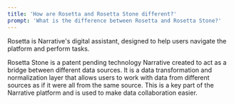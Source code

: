 ```yaml
---
title: 'How are Rosetta and Rosetta Stone different?'
prompt: 'What is the difference between Rosetta and Rosetta Stone?'
---
```

Rosetta is Narrative's digital assistant, designed to help users navigate the platform and perform tasks.

Rosetta Stone is a patent pending technology Narrative created to act as a bridge between different data sources. It is a data transformation and normalization layer that allows users to work with data from different sources as if it were all from the same source. This is a key part of the Narrative platform and is used to make data collaboration easier.
